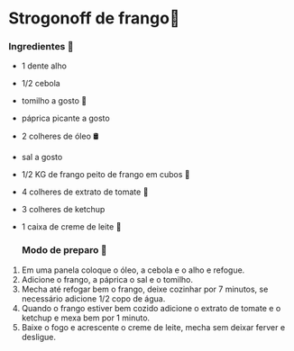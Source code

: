 # Strogonoff de frango:chicken: 

### Ingredientes :book: 

- 1 dente alho 

- 1/2 cebola 

- tomilho a gosto :seedling:

- páprica picante a gosto

- 2 colheres de óleo :oil_drum: 

- sal a gosto 

- 1/2 KG de frango peito de frango em cubos :chicken: 

- 4 colheres de extrato de tomate :tomato: 

- 3 colheres de ketchup 

- 1 caixa de creme de leite :milk_glass: 

  ### Modo de preparo :ramen: 

1. Em uma panela coloque o óleo, a cebola e o alho e refogue.
2. Adicione o frango, a páprica o sal e o tomilho.
3. Mecha até refogar bem o frango, deixe cozinhar por 7 minutos, se necessário adicione 1/2 copo de água.
4. Quando o frango estiver bem cozido adicione o extrato de tomate e o ketchup e mexa bem por 1 minuto.
5.  Baixe o fogo e acrescente o creme de leite, mecha sem deixar ferver e desligue.

